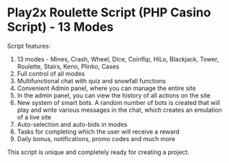# Play2x Roulette Script (PHP Casino Script) - 13 Modes

Script features:
1) 13 modes - Mines, Crash, Wheel, Dice, Coinflip, HiLo, Blackjack, Tower, Roulette, Stairs, Keno, Plinko, Cases
2) Full control of all modes
3) Multifunctional chat with quiz and snowfall functions
4) Convenient Admin panel, where you can manage the entire site
5) In the admin panel, you can view the history of all actions on the site
6) New system of smart bots. A random number of bots is created that will play and write various messages in the chat, which creates an emulation of a live site
7) Auto-selection and auto-bids in modes
8) Tasks for completing which the user will receive a reward
9) Daily bonus, notifications, promo codes and much more

This script is unique and completely ready for creating a project.
